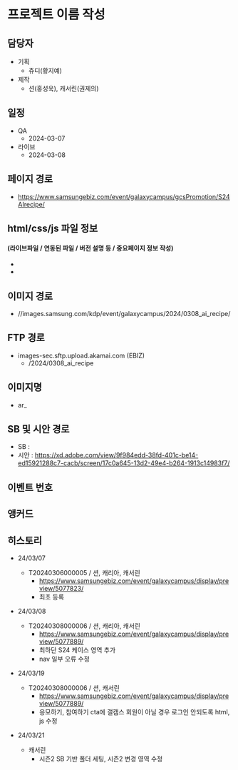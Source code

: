 # 프로젝트 이름 작성

## 담당자
+ 기획
    - 쥬디(황지예)
+ 제작
    - 션(홍성욱), 캐서린(권제의)

## 일정
+ QA
    - 2024-03-07
+ 라이브
    - 2024-03-08

## 페이지 경로
+ https://www.samsungebiz.com/event/galaxycampus/gcsPromotion/S24AIrecipe/

## html/css/js 파일 정보
#### (라이브파일 / 연동된 파일 / 버전 설명 등 / 중요페이지 정보 작성)
- 
- 

## 이미지 경로
+ //images.samsung.com/kdp/event/galaxycampus/2024/0308_ai_recipe/

## FTP 경로
+ images-sec.sftp.upload.akamai.com (EBIZ)
    - /2024/0308_ai_recipe

## 이미지명
+ ar_

## SB 및 시안 경로
+ SB :
+ 시안 : https://xd.adobe.com/view/9f984edd-38fd-401c-be14-ed15921288c7-cacb/screen/17c0a645-13d2-49e4-b264-1913c14983f7/

## 이벤트 번호

## 앵커드

## 히스토리
+ 24/03/07
  - T20240306000005 / 션, 캐리아, 캐서린
    - https://www.samsungebiz.com/event/galaxycampus/display/preview/5077823/
    - 최초 등록

+ 24/03/08
  - T20240308000006 / 션, 캐리아, 캐서린
    - https://www.samsungebiz.com/event/galaxycampus/display/preview/5077889/
    - 최하단 S24 케이스 영역 추가
    - nav 일부 오류 수정

+ 24/03/19
  - T20240308000006 / 션, 캐서린
    - https://www.samsungebiz.com/event/galaxycampus/display/preview/5077889/
    - 응모하기, 참여하기 cta에 갤캠스 회원이 아닐 경우 로그인 안되도록 html, js 수정

+ 24/03/21
  - 캐서린
    - 시즌2 SB 기반 폴더 세팅, 시즌2 변경 영역 수정
